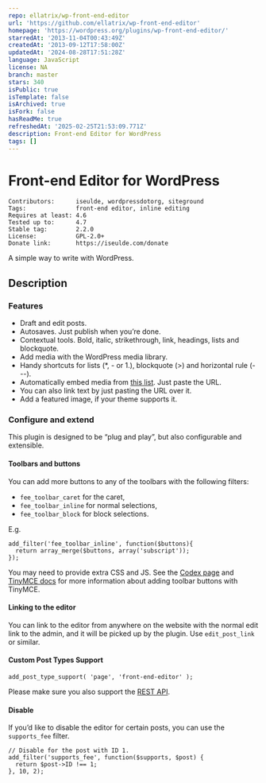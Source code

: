 ```yaml
---
repo: ellatrix/wp-front-end-editor
url: 'https://github.com/ellatrix/wp-front-end-editor'
homepage: 'https://wordpress.org/plugins/wp-front-end-editor/'
starredAt: '2013-11-04T00:43:49Z'
createdAt: '2013-09-12T17:58:00Z'
updatedAt: '2024-08-28T17:51:28Z'
language: JavaScript
license: NA
branch: master
stars: 340
isPublic: true
isTemplate: false
isArchived: true
isFork: false
hasReadMe: true
refreshedAt: '2025-02-25T21:53:09.771Z'
description: Front-end Editor for WordPress
tags: []
---
```


# Front-end Editor for WordPress

    Contributors:      iseulde, wordpressdotorg, siteground
    Tags:              front-end editor, inline editing
    Requires at least: 4.6
    Tested up to:      4.7
    Stable tag:        2.2.0
    License:           GPL-2.0+
    Donate link:       https://iseulde.com/donate

A simple way to write with WordPress.

## Description

### Features

* Draft and edit posts.
* Autosaves. Just publish when you’re done.
* Contextual tools. Bold, italic, strikethrough, link, headings, lists and blockquote.
* Add media with the WordPress media library.
* Handy shortcuts for lists (*, - or 1.), blockquote (>) and horizontal rule (---).
* Automatically embed media from [this list](https://codex.wordpress.org/Embeds). Just paste the URL.
* You can also link text by just pasting the URL over it.
* Add a featured image, if your theme supports it.

### Configure and extend

This plugin is designed to be “plug and play”, but also configurable and extensible.

#### Toolbars and buttons

You can add more buttons to any of the toolbars with the following filters:

* `fee_toolbar_caret` for the caret,
* `fee_toolbar_inline` for normal selections,
* `fee_toolbar_block` for block selections.

E.g.

    add_filter('fee_toolbar_inline', function($buttons){
      return array_merge($buttons, array('subscript'));
    });

You may need to provide extra CSS and JS. See the [Codex page](https://codex.wordpress.org/TinyMCE_Custom_Buttons) and [TinyMCE docs](https://www.tinymce.com/docs/advanced/editor-control-identifiers/#toolbarcontrols) for more information about adding toolbar buttons with TinyMCE.

#### Linking to the editor

You can link to the editor from anywhere on the website with the normal edit link to the admin, and it will be picked up by the plugin. Use `edit_post_link` or similar.

#### Custom Post Types Support

    add_post_type_support( 'page', 'front-end-editor' );

Please make sure you also support the [REST API](http://v2.wp-api.org/extending/custom-content-types/).

#### Disable

If you’d like to disable the editor for certain posts, you can use the `supports_fee` filter.

    // Disable for the post with ID 1.
    add_filter('supports_fee', function($supports, $post) {
      return $post->ID !== 1;
    }, 10, 2);

